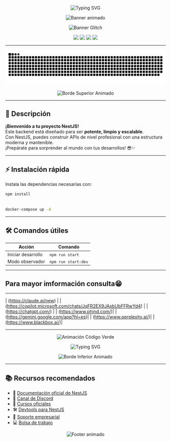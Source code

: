 <p align="center">
  <img src="https://readme-typing-svg.demolab.com?font=Fira+Code&size=32&pause=1000&color=00FF99&center=true&vCenter=true&width=800&lines=%F0%9F%94%A5+NestJS+Backend+%F0%9F%94%A5;El+backend+m%C3%A1s+potente+y+moderno+%F0%9F%9A%80" alt="Typing SVG" />
</p>

<p align="center">
  <img src="https://capsule-render.vercel.app/api?type=waving&color=0f0,000&height=120&section=header&text=NestJS%20Backend&fontSize=45&fontColor=00FF99&animation=twinkling" alt="Banner animado" />
</p>

<p align="center">
  <img src="https://svg-banners.vercel.app/api?type=glitch&text1=NestJS%20Power&width=800&height=120&fontSize=60&color1=00FF99&color2=000000" alt="Banner Glitch" />
</p>

<p align="center">
  <img src="https://img.shields.io/badge/Hecho%20con-NestJS-00FF99?style=for-the-badge&logo=nestjs&logoColor=black"/>
  <img src="https://img.shields.io/badge/Node.js-Backend-000000?style=for-the-badge&logo=node.js&logoColor=00FF99"/>
  <img src="https://img.shields.io/badge/Tests-100%25%20Completados-00FF99?style=for-the-badge&logo=jest&logoColor=black"/>
  <img src="https://img.shields.io/badge/Arquitectura-Limpia-000000?style=for-the-badge&logo=code&logoColor=00FF99"/>
</p>

---

<!-- Animación Snake moviéndose (verde y negro) -->
<p align="center">
  <img src="https://raw.githubusercontent.com/Platane/snk/output/github-contribution-grid-snake-dark.svg" width="800" alt="Snake Animation" />
</p>

<!-- Borde animado verde y negro usando SVG (efecto visual en README, no real CSS) -->
<p align="center">
  <img src="https://svg-banners.vercel.app/api?type=rainbow&width=1000&height=20&color1=00FF99&color2=000000" alt="Borde Superior Animado" />
</p>

---

## 🚀 Descripción

**¡Bienvenido a tu proyecto NestJS!**  
Este backend está diseñado para ser **potente, limpio y escalable**.  
Con NestJS, puedes construir APIs de nivel profesional con una estructura moderna y mantenible.  
¡Prepárate para sorprender al mundo con tus desarrollos! 😎✨

---

## ⚡ Instalación rápida

Instala las dependencias necesarias con:

```bash
npm install

```
```bash

docker-compose up -d
```

---

## 🛠️ Comandos útiles

| Acción                | Comando                  |
|-----------------------|-------------------------|
| Iniciar desarrollo    | `npm run start`         |
| Modo observador       | `npm run start:dev`     |
---

## Para mayor imformación consulta😁
---
| (https://claude.ai/new) |
| (https://copilot.microsoft.com/chats/JqFR2EX9JAsbUbFFRwYd4) |
| (https://chatgpt.com/) |
| (https://www.phind.com/)|
| (https://gemini.google.com/app?hl=es)|
| (https://www.perplexity.ai/)|
| (https://www.blackbox.ai/)|

---

<p align="center">
  <img src="https://media.tenor.com/2uyENRmiUt0AAAAC/coding.gif" width="400" alt="Animación Código Verde" />
</p>

<p align="center">
  <img src="https://readme-typing-svg.demolab.com?font=Fira+Code&size=24&pause=1000&color=00FF99&center=true&vCenter=true&width=600&lines=%F0%9F%9A%80+%C2%A1Listo+para+crear+algo+incre%C3%ADble!+%F0%9F%9A%80" alt="Typing SVG" />
</p>

<!-- Borde animado verde y negro usando SVG (efecto visual en README, no real CSS) -->
<p align="center">
  <img src="https://svg-banners.vercel.app/api?type=rainbow&width=1000&height=20&color1=00FF99&color2=000000" alt="Borde Inferior Animado" />
</p>

---

## 📚 Recursos recomendados

- 📖 [Documentación oficial de NestJS](https://docs.nestjs.com)
- 💬 [Canal de Discord](https://discord.gg/G7Qnnhy)
- 🎥 [Cursos oficiales](https://courses.nestjs.com/)
- 🛠️ [Devtools para NestJS](https://devtools.nestjs.com)
- 💼 [Soporte empresarial](https://enterprise.nestjs.com)
- 💻 [Bolsa de trabajo](https://jobs.nestjs.com)

<p align="center">
  <img src="https://capsule-render.vercel.app/api?type=rect&color=0f0,000&height=80&section=footer&text=Hecho%20con%20%E2%9D%A4%EF%B8%8F%20y%20NestJS&fontSize=30&fontColor=00FF99&animation=fadeIn" alt="Footer animado" />
</p>
